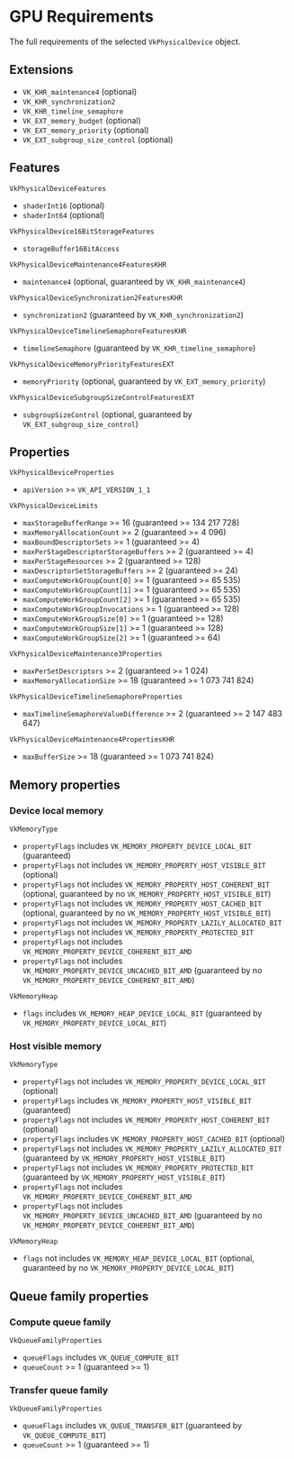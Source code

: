 # GPU Requirements

The full requirements of the selected `VkPhysicalDevice` object.

## Extensions

- `VK_KHR_maintenance4` (optional)
- `VK_KHR_synchronization2`
- `VK_KHR_timeline_semaphore`
- `VK_EXT_memory_budget` (optional)
- `VK_EXT_memory_priority` (optional)
- `VK_EXT_subgroup_size_control` (optional)

## Features

`VkPhysicalDeviceFeatures`

- `shaderInt16` (optional)
- `shaderInt64` (optional)

`VkPhysicalDevice16BitStorageFeatures`

- `storageBuffer16BitAccess`

`VkPhysicalDeviceMaintenance4FeaturesKHR`

- `maintenance4` (optional, guaranteed by `VK_KHR_maintenance4`)

`VkPhysicalDeviceSynchronization2FeaturesKHR`

- `synchronization2` (guaranteed by `VK_KHR_synchronization2`)

`VkPhysicalDeviceTimelineSemaphoreFeaturesKHR`

- `timelineSemaphore` (guaranteed by `VK_KHR_timeline_semaphore`)

`VkPhysicalDeviceMemoryPriorityFeaturesEXT`

- `memoryPriority` (optional, guaranteed by `VK_EXT_memory_priority`)

`VkPhysicalDeviceSubgroupSizeControlFeaturesEXT`

- `subgroupSizeControl` (optional, guaranteed by `VK_EXT_subgroup_size_control`)

## Properties

`VkPhysicalDeviceProperties`

- `apiVersion` >= `VK_API_VERSION_1_1`

`VkPhysicalDeviceLimits`

- `maxStorageBufferRange` >= 16 (guaranteed >= 134 217 728)
- `maxMemoryAllocationCount` >= 2 (guaranteed >= 4 096)
- `maxBoundDescriptorSets` >= 1 (guaranteed >= 4)
- `maxPerStageDescriptorStorageBuffers` >= 2 (guaranteed >= 4)
- `maxPerStageResources` >= 2 (guaranteed >= 128)
- `maxDescriptorSetStorageBuffers` >= 2 (guaranteed >= 24)
- `maxComputeWorkGroupCount[0]` >= 1 (guaranteed >= 65 535)
- `maxComputeWorkGroupCount[1]` >= 1 (guaranteed >= 65 535)
- `maxComputeWorkGroupCount[2]` >= 1 (guaranteed >= 65 535)
- `maxComputeWorkGroupInvocations` >= 1 (guaranteed >= 128)
- `maxComputeWorkGroupSize[0]` >= 1 (guaranteed >= 128)
- `maxComputeWorkGroupSize[1]` >= 1 (guaranteed >= 128)
- `maxComputeWorkGroupSize[2]` >= 1 (guaranteed >= 64)

`VkPhysicalDeviceMaintenance3Properties`

- `maxPerSetDescriptors` >= 2 (guaranteed >= 1 024)
- `maxMemoryAllocationSize` >= 18 (guaranteed >= 1 073 741 824)

`VkPhysicalDeviceTimelineSemaphoreProperties`

- `maxTimelineSemaphoreValueDifference` >= 2 (guaranteed >= 2 147 483 647)

`VkPhysicalDeviceMaintenance4PropertiesKHR`

- `maxBufferSize` >= 18 (guaranteed >= 1 073 741 824)

## Memory properties

### Device local memory

`VkMemoryType`

- `propertyFlags` includes `VK_MEMORY_PROPERTY_DEVICE_LOCAL_BIT` (guaranteed)
- `propertyFlags` not includes `VK_MEMORY_PROPERTY_HOST_VISIBLE_BIT` (optional)
- `propertyFlags` not includes `VK_MEMORY_PROPERTY_HOST_COHERENT_BIT` (optional, guaranteed by no `VK_MEMORY_PROPERTY_HOST_VISIBLE_BIT`)
- `propertyFlags` not includes `VK_MEMORY_PROPERTY_HOST_CACHED_BIT` (optional, guaranteed by no `VK_MEMORY_PROPERTY_HOST_VISIBLE_BIT`)
- `propertyFlags` not includes `VK_MEMORY_PROPERTY_LAZILY_ALLOCATED_BIT`
- `propertyFlags` not includes `VK_MEMORY_PROPERTY_PROTECTED_BIT`
- `propertyFlags` not includes `VK_MEMORY_PROPERTY_DEVICE_COHERENT_BIT_AMD`
- `propertyFlags` not includes `VK_MEMORY_PROPERTY_DEVICE_UNCACHED_BIT_AMD` (guaranteed by no `VK_MEMORY_PROPERTY_DEVICE_COHERENT_BIT_AMD`)

`VkMemoryHeap`

- `flags` includes `VK_MEMORY_HEAP_DEVICE_LOCAL_BIT` (guaranteed by `VK_MEMORY_PROPERTY_DEVICE_LOCAL_BIT`)

### Host visible memory

`VkMemoryType`

- `propertyFlags` not includes `VK_MEMORY_PROPERTY_DEVICE_LOCAL_BIT` (optional)
- `propertyFlags` includes `VK_MEMORY_PROPERTY_HOST_VISIBLE_BIT` (guaranteed)
- `propertyFlags` not includes `VK_MEMORY_PROPERTY_HOST_COHERENT_BIT` (optional)
- `propertyFlags` includes `VK_MEMORY_PROPERTY_HOST_CACHED_BIT` (optional)
- `propertyFlags` not includes `VK_MEMORY_PROPERTY_LAZILY_ALLOCATED_BIT` (guaranteed by `VK_MEMORY_PROPERTY_HOST_VISIBLE_BIT`)
- `propertyFlags` not includes `VK_MEMORY_PROPERTY_PROTECTED_BIT` (guaranteed by `VK_MEMORY_PROPERTY_HOST_VISIBLE_BIT`)
- `propertyFlags` not includes `VK_MEMORY_PROPERTY_DEVICE_COHERENT_BIT_AMD`
- `propertyFlags` not includes `VK_MEMORY_PROPERTY_DEVICE_UNCACHED_BIT_AMD` (guaranteed by no `VK_MEMORY_PROPERTY_DEVICE_COHERENT_BIT_AMD`)

`VkMemoryHeap`

- `flags` not includes `VK_MEMORY_HEAP_DEVICE_LOCAL_BIT` (optional, guaranteed by no `VK_MEMORY_PROPERTY_DEVICE_LOCAL_BIT`)

## Queue family properties

### Compute queue family

`VkQueueFamilyProperties`

- `queueFlags` includes `VK_QUEUE_COMPUTE_BIT`
- `queueCount` >= 1 (guaranteed >= 1)

### Transfer queue family

`VkQueueFamilyProperties`

- `queueFlags` includes `VK_QUEUE_TRANSFER_BIT` (guaranteed by `VK_QUEUE_COMPUTE_BIT`)
- `queueCount` >= 1 (guaranteed >= 1)
